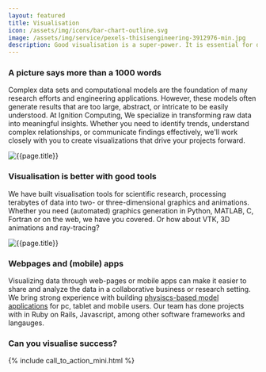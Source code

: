 ```yaml
---
layout: featured
title: Visualisation
icon: /assets/img/icons/bar-chart-outline.svg
image: /assets/img/service/pexels-thisisengineering-3912976-min.jpg
description: Good visualisation is a super-power. It is essential for discovery and communication.
---
```


<div class="row">
    <div class="col-md-12">
        <div class="service-details mb-40">
            <h3>A picture says more than a 1000 words</h3>
            <p>Complex data sets and computational models are the foundation of many research efforts and engineering applications. However, these models often generate results that are too large, abstract, or intricate to be easily understood. At Ignition Computing, We specialize in transforming raw data into meaningful insights. Whether you need to identify trends, understand complex relationships, or communicate findings effectively, we'll work closely with you to create visualizations that drive your projects forward.</p>
        </div>
    </div>
</div>
<div class="row">
    <div class="col-xl-6 col-lg-12">
        <div class="s-details-img mb-30">
            <img src="{{site.baseurl}}/assets/img/service/toroidal_field.jpg" alt="{{page.title}}">
        </div>
    </div>
    <div class="col-xl-6 col-lg-12">
        <div class="service-details mb-40">
            <h3>Visualisation is better with good tools</h3>
            <p>We have built visualisation tools for scientific research, processing terabytes of data into two- or three-dimensional graphics and animations.
	    Whether you need (automated) graphics generation in Python, MATLAB, C, Fortran or on the web, we have you covered.
	    Or how about VTK, 3D animations and ray-tracing?
	    </p>
        </div>
    </div>
</div>
<div class="row">
    <div class="col-xl-6 col-lg-12">
        <div class="s-details-img mb-30">
            <img src="{{site.baseurl}}/assets/img/service/projoules_dashboard-1024x691.png" alt="{{page.title}}">
        </div>
    </div>
    <div class="col-xl-6 col-lg-12">
        <div class="service-details mb-30">
            <h3>Webpages and (mobile) apps</h3>
            <p> Visualizing data through web-pages or mobile apps can make it easier to share and analyze the data in a collaborative business or research setting. We bring strong experience with building <a href="{% link _posts/news/2023-04-24-Projoules-Horticulture-Modeling-Tool.md %}"> physiscs-based model applications</a> for pc, tablet and mobile users. Our team has done projects with in Ruby on Rails, Javascript, among other  software frameworks and langauges.</p>
        </div>
    </div>
</div>
<div class="service-details mb-30">
    <h3>Can you visualise success?</h3>
    {% include call_to_action_mini.html %}
</div>
